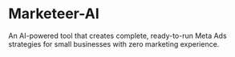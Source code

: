 # Marketeer-AI
An AI-powered tool that creates complete, ready-to-run Meta Ads strategies for small businesses with zero marketing experience.

